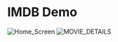 # IMDB Demo

![Home_Screen](../master/promo/home_screen.jpeg) ![MOVIE_DETAILS](../master/promo/movie_details.jpeg)
